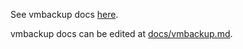 See vmbackup docs [here](https://docs.victoriametrics.com/victoriametrics/vmbackup/).

vmbackup docs can be edited at [docs/vmbackup.md](https://github.com/VictoriaMetrics/VictoriaMetrics/blob/master/docs/victoriametrics/vmbackup.md).
